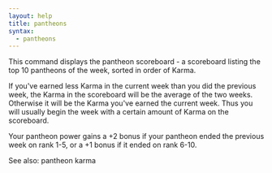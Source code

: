 ```yaml
---
layout: help
title: pantheons
syntax:
  - pantheons
---
```


This command displays the pantheon scoreboard - a scoreboard listing the top 10
pantheons of the week, sorted in order of Karma.

If you've earned less Karma in the current week than you did the previous week,
the Karma in the scoreboard will be the average of the two weeks.  Otherwise it
will be the Karma you've earned the current week.  Thus you will usually begin 
the week with a certain amount of Karma on the scoreboard.

Your pantheon power gains a +2 bonus if your pantheon ended the previous week 
on rank 1-5, or a +1 bonus if it ended on rank 6-10.

See also: pantheon karma
